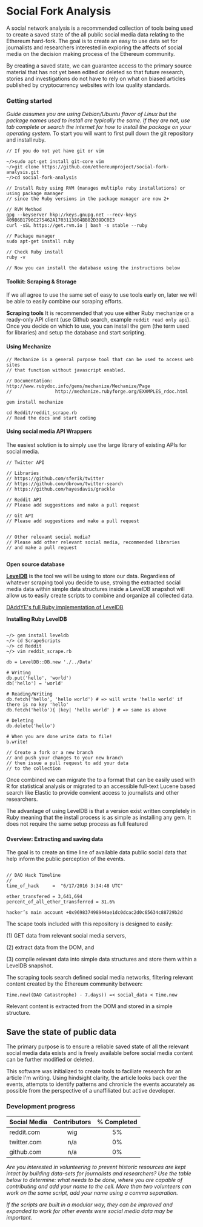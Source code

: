 # Social Fork Analysis
A social network analysis is a recommended collection of tools being used to create a saved state of the all public social media data relating to the Ethereum hard-fork. The goal is to create an easy to use data set for journalists and researchers interested in exploring the affects of social media on the decision making process of the Ethereum community.

By creating a saved state, we can guarantee access to the primary source material that has not yet been edited or deleted so that future research, stories and investigations do not have to rely on what on biased articles published by cryptocurrency websites with low quality standards.

### Getting started
*Guide assumes you are using Debian/Ubuntu flavor of Linux but the package names used to install are typically the same. If they are not, use tab complete or search the internet for how to install the package on your operating system.*
To start you will want to first pull down the git repository and install ruby.

````
// If you do not yet have git or vim

~/>sudo apt-get install git-core vim
~/>git clone https://github.com/ethereumproject/social-fork-analysis.git
~/>cd social-fork-analysis

// Install Ruby using RVM (manages multiple ruby installations) or using package manager
// since the Ruby versions in the package manager are now 2+

// RVM Method
gpg --keyserver hkp://keys.gnupg.net --recv-keys 409B6B1796C275462A1703113804BB82D39DC0E3
curl -sSL https://get.rvm.io | bash -s stable --ruby

// Package manager
sudo apt-get install ruby

// Check Ruby install
ruby -v

// Now you can install the database using the instructions below
````


#### Toolkit: Scraping & Storage
If we all agree to use the same set of easy to use tools early on, later we will be able to easily combine our scraping efforts. 

**Scraping tools**
It is recommended that you use either Ruby mechanize or a ready-only API client (use Github search, example `reddit read only api`). Once you decide on which to use, you can install the gem (the term used for libraries) and setup the database and start scripting. 


#### Using Mechanize
````
// Mechanize is a general purpose tool that can be used to access web sites
// that function without javascript enabled.

// Documentation: http://www.rubydoc.info/gems/mechanize/Mechanize/Page
//                http://mechanize.rubyforge.org/EXAMPLES_rdoc.html

gem install mechanize

cd Reddit/reddit_scrape.rb
// Read the docs and start coding
````

#### Using social media API Wrappers
The easiest solution is to simply use the large library of existing APIs for social media.
````
// Twitter API 

// Libraries
// https://github.com/sferik/twitter
// https://github.com/dbrown/twitter-search
// https://github.com/hayesdavis/grackle

// Reddit API
// Please add suggestions and make a pull request

// Git API
// Please add suggestions and make a pull request


// Other relevant social media? 
// Please add other relevant social media, recommended libraries
// and make a pull request


````



**Open source database**

**[LevelDB](https://github.com/DAddYE/leveldb)** is the tool we will be using to store our data. Regardless of whatever scraping tool you decide to use, stroing the extracted social media data within simple data structures inside a LevelDB snapshot will allow us to easily create scripts to combine and organize all collected data. 

[DAddYE's full Ruby implementation of LevelDB](https://github.com/DAddYE/leveldb)

**Installing Ruby LevelDB**

````

~/> gem install leveldb
~/> cd ScrapeScripts
~/> cd Reddit
~/> vim reddit_scrape.rb

db = LevelDB::DB.new './../Data'

# Writing
db.put('hello', 'world')
db['hello'] = 'world'

# Reading/Writing
db.fetch('hello', 'hello world') # => will write 'hello world' if there is no key 'hello'
db.fetch('hello'){ |key| 'hello world' } # => same as above

# Deleting
db.delete('hello')

# When you are done write data to file!
b.write!

// Create a fork or a new branch
// and push your changes to your new branch 
// then issue a pull request to add your data
// to the collection

````

Once combined we can migrate the to a format that can be easily used with R for statistical analysis or migrated to an accessible full-text Lucene based search like Elastic to provide convient access to journalists and other researchers.

The advantage of using LevelDB is that a version exist written completely in Ruby meaning that the install process is as simple as installing any gem. It does not require the same setup process as full featured

###


#### Overview: Extracting and saving data
The goal is to create an time line of available data public social data that help inform the public perception of the events. 



````

// DAO Hack Timeline
// 
time_of_hack     =  "6/17/2016 3:34:48 UTC"

ether_transfered = 3,641,694 
percent_of_all_ether_transferred = 31.6%

hacker’s main account +0x969837498944ae1dc0dcac2d0c65634c88729b2d

````


The scape tools included with this repository is designed to easily:

  (1) GET data from relevant social media servers,
  
  (2) extract data from the DOM, and
  
  (3) compile relevant data into simple data structures and store them within a LevelDB snapshot.
  

The scraping tools search defined social media networks, filtering relevant content created by the Ethereum community between:

    Time.new((DAO Catastrophe) - 7.days)) =< social_data < Time.now
  
Relevant content is extracted from the DOM and stored in a simple structure. 


## Save the state of public data
The primary purpose is to ensure a reliable saved state of all the relevant social media data exists and is freely available before social media content can be further modified or deleted. 

This software was initialized to create tools to faciliate research for an article I'm writing. Using hindsight clarity, the article looks back over the events, attempts to identify patterns and chronicle the events accurately as possible from the perspective of a unaffiliated but active developer.


### Development progress

| Social Media  | Contributors     | % Completed|
| ------------- |:----------------:|:----------:|
| reddit.com    | wig              | 5%         |
| twitter.com   | n/a              | 0%         |
| github.com    | n/a              | 0%         |

*Are you interested in volunteering to prevent historic resources are kept intact by building data-sets for journalists and researchers?*
*Use the table below to determine: what needs to be done, where you are capable of contributing and add your name to the cell. More than two volunteers can work on the same script, add your name using a comma separation.*

*If the scripts are built in a modular way, they can be improved and expanded to work for other events were social media data may be important.*
